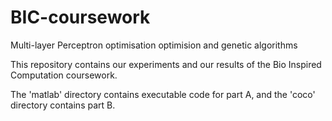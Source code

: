 # BIC-coursework
Multi-layer Perceptron optimisation optimision and genetic algorithms

This repository contains our experiments and our results of the Bio Inspired Computation coursework.

The 'matlab' directory contains executable code for part A, and the 'coco' directory contains part B.
